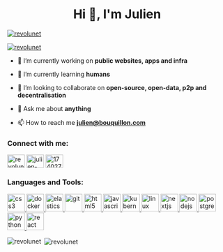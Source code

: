 <h1 align="center">Hi 👋, I'm Julien</h1>

<p align="left"> <a href="https://github.com/ryo-ma/github-profile-trophy"><img src="https://github-profile-trophy.vercel.app/?username=revolunet" alt="revolunet" /></a> </p>

<p align="left"> <a href="https://twitter.com/revolunet" target="blank"><img src="https://img.shields.io/twitter/follow/revolunet?logo=twitter&style=for-the-badge" alt="revolunet" /></a> </p>

- 🔭 I’m currently working on **public websites, apps and infra**

- 🌱 I’m currently learning **humans**

- 👯 I’m looking to collaborate on **open-source, open-data, p2p and decentralisation**

- 💬 Ask me about **anything**

- 📫 How to reach me **julien@bouquillon.com**

<p align="left">
<h3 align="left">Connect with me:</h3>
<a href="https://twitter.com/revolunet" target="blank"><img align="center" src="https://cdn.jsdelivr.net/npm/simple-icons@3.0.1/icons/twitter.svg" alt="revolunet" height="30" width="40" /></a>
<a href="https://linkedin.com/in/julien-bouquillon-438b7819" target="blank"><img align="center" src="https://cdn.jsdelivr.net/npm/simple-icons@3.0.1/icons/linkedin.svg" alt="julien-bouquillon-438b7819" height="30" width="40" /></a>
<a href="https://stackoverflow.com/users/174027" target="blank"><img align="center" src="https://cdn.jsdelivr.net/npm/simple-icons@3.0.1/icons/stackoverflow.svg" alt="174027" height="30" width="40" /></a>
</p>

<h3 align="left">Languages and Tools:</h3>
<p align="left"> <a href="https://www.w3schools.com/css/" target="_blank"> <img src="https://devicons.github.io/devicon/devicon.git/icons/css3/css3-original-wordmark.svg" alt="css3" width="40" height="40"/> </a> <a href="https://www.docker.com/" target="_blank"> <img src="https://devicons.github.io/devicon/devicon.git/icons/docker/docker-original-wordmark.svg" alt="docker" width="40" height="40"/> </a> <a href="https://www.elastic.co" target="_blank"> <img src="https://www.vectorlogo.zone/logos/elastic/elastic-icon.svg" alt="elasticsearch" width="40" height="40"/> </a> <a href="https://git-scm.com/" target="_blank"> <img src="https://www.vectorlogo.zone/logos/git-scm/git-scm-icon.svg" alt="git" width="40" height="40"/> </a> <a href="https://www.w3.org/html/" target="_blank"> <img src="https://devicons.github.io/devicon/devicon.git/icons/html5/html5-original-wordmark.svg" alt="html5" width="40" height="40"/> </a> <a href="https://developer.mozilla.org/en-US/docs/Web/JavaScript" target="_blank"> <img src="https://devicons.github.io/devicon/devicon.git/icons/javascript/javascript-original.svg" alt="javascript" width="40" height="40"/> </a> <a href="https://kubernetes.io" target="_blank"> <img src="https://www.vectorlogo.zone/logos/kubernetes/kubernetes-icon.svg" alt="kubernetes" width="40" height="40"/> </a> <a href="https://www.linux.org/" target="_blank"> <img src="https://devicons.github.io/devicon/devicon.git/icons/linux/linux-original.svg" alt="linux" width="40" height="40"/> </a> <a href="https://nextjs.org/" target="_blank"> <img src="https://cdn.worldvectorlogo.com/logos/nextjs-3.svg" alt="nextjs" width="40" height="40"/> </a> <a href="https://nodejs.org" target="_blank"> <img src="https://devicons.github.io/devicon/devicon.git/icons/nodejs/nodejs-original-wordmark.svg" alt="nodejs" width="40" height="40"/> </a> <a href="https://www.postgresql.org" target="_blank"> <img src="https://devicons.github.io/devicon/devicon.git/icons/postgresql/postgresql-original-wordmark.svg" alt="postgresql" width="40" height="40"/> </a> <a href="https://www.python.org" target="_blank"> <img src="https://devicons.github.io/devicon/devicon.git/icons/python/python-original.svg" alt="python" width="40" height="40"/> </a> <a href="https://reactjs.org/" target="_blank"> <img src="https://devicons.github.io/devicon/devicon.git/icons/react/react-original-wordmark.svg" alt="react" width="40" height="40"/> </a> </p>

<p><img align="left" src="https://github-readme-stats.vercel.app/api/top-langs/?username=revolunet&layout=compact" alt="revolunet" /></p>

<p>&nbsp;<img align="center" src="https://github-readme-stats.vercel.app/api?username=revolunet&show_icons=true" alt="revolunet" /></p>
